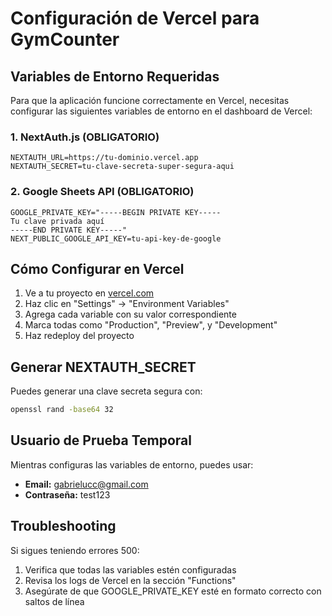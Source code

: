 # Configuración de Vercel para GymCounter

## Variables de Entorno Requeridas

Para que la aplicación funcione correctamente en Vercel, necesitas configurar las siguientes variables de entorno en el dashboard de Vercel:

### 1. NextAuth.js (OBLIGATORIO)

```
NEXTAUTH_URL=https://tu-dominio.vercel.app
NEXTAUTH_SECRET=tu-clave-secreta-super-segura-aqui
```

### 2. Google Sheets API (OBLIGATORIO)

```
GOOGLE_PRIVATE_KEY="-----BEGIN PRIVATE KEY-----
Tu clave privada aquí
-----END PRIVATE KEY-----"
NEXT_PUBLIC_GOOGLE_API_KEY=tu-api-key-de-google
```

## Cómo Configurar en Vercel

1. Ve a tu proyecto en [vercel.com](https://vercel.com)
2. Haz clic en "Settings" → "Environment Variables"
3. Agrega cada variable con su valor correspondiente
4. Marca todas como "Production", "Preview", y "Development"
5. Haz redeploy del proyecto

## Generar NEXTAUTH_SECRET

Puedes generar una clave secreta segura con:

```bash
openssl rand -base64 32
```

## Usuario de Prueba Temporal

Mientras configuras las variables de entorno, puedes usar:

- **Email:** gabrielucc@gmail.com
- **Contraseña:** test123

## Troubleshooting

Si sigues teniendo errores 500:

1. Verifica que todas las variables estén configuradas
2. Revisa los logs de Vercel en la sección "Functions"
3. Asegúrate de que GOOGLE_PRIVATE_KEY esté en formato correcto con saltos de línea

